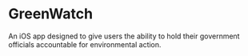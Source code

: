 # GreenWatch
An iOS app designed to give users the ability to hold their government officials accountable for environmental action.
